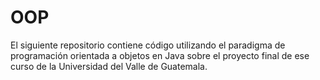 # OOP
El siguiente repositorio contiene código utilizando el paradigma de programación orientada a objetos en Java sobre el proyecto final de ese curso de la Universidad del Valle de Guatemala.
